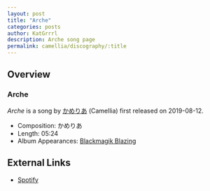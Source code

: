 ```yaml
---
layout: post
title: "Arche"
categories: posts
author: KatGrrrl
description: Arche song page
permalink: camellia/discography/:title
---
```


## Overview

### Arche

*Arche* is a song by [かめりあ](<{% link postsWiki/_posts/2023-12-10-camellia.md %}>) (Camellia) first released on 2019-08-12.

* Composition: かめりあ
* Length: 05:24
* Album Appearances: [Blackmagik Blazing](<{% link postsInclude/_posts/camellia/albums/Blackmagik-Blazing/2023-12-21-Blackmagik-Blazing.md %}>)

## External Links

* [Spotify](https://open.spotify.com/track/3NWkVDfFM7r9mOvNbO6ao9?si=e5966143dc94411a)
